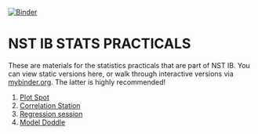 [![Binder](https://mybinder.org/badge_logo.svg)](https://mybinder.org/v2/gh/esdalmaijer/NST-IB_2020-2021/main)

NST IB STATS PRACTICALS
=======================

These are materials for the statistics practicals that are part of NST IB. You can view static versions here, or walk through interactive versions via [mybinder.org](https://mybinder.org/v2/gh/esdalmaijer/NST-IB_2020-2021/main). The latter is highly recommended!

1. [Plot Spot](01_plot_spot.ipynb)
2. [Correlation Station](02_correlation_station.ipynb)
3. [Regression session](03_regression_session.ipynb)
4. [Model Doddle](04_model_doddle.ipynb)




